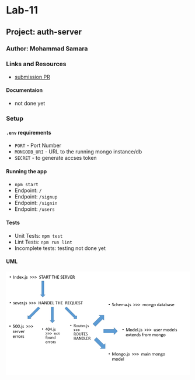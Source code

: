 # Lab-11

## Project: auth-server

### Author: Mohammad Samara

### Links and Resources

- [submission PR]()

#### Documentaion

- not done yet

### Setup

#### `.env` requirements

- `PORT` - Port Number
- `MONGODB_URI` - URL to the running mongo instance/db
- `SECRET` - to generate accses token

#### Running the app

- `npm start`
- Endpoint: `/`
- Endpoint: `/signup`
- Endpoint: `/signin`
- Endpoint: `/users`

#### Tests

- Unit Tests: `npm test`
- Lint Tests: `npm run lint`
- Incomplete tests: testing not done yet

#### UML

![UML](./assets/uml11.PNG)
